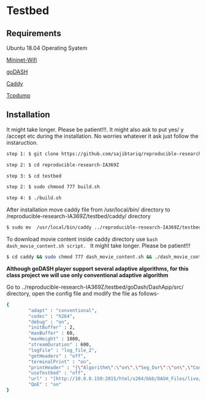 # Testbed

## Requirements



Ubuntu 18.04 Operating Syatem

[Mininet-Wifi](https://github.com/intrig-unicamp/mininet-wifi)

[goDASH](https://github.com/uccmisl/goDASH)

[Caddy](https://caddyserver.com/)

[Tcpdump](https://www.tcpdump.org/)



## Installation
It might take longer. Please be patient!!!. It might also ask to put  yes/ y /accept etc during the installation. No worries whatever it ask just follow the instaruction.  
```bash
step 1: $ git clone https://github.com/sajibtariq/reproducible-research-IA369Z.git

step 2: $ cd reproducible-research-IA369Z

step 3: $ cd testbed

step 2: $ sudo chmood 777 build.sh

step 4: $ ./build.sh
```
After installation move caddy file from  /usr/local/bin/ directory to /reproducible-research-IA369Z/testbed/caddy/  directory
```bash
$ sudo mv  /usr/local/bin/caddy ../reproducible-research-IA369Z/testbed/caddy/
```
To download movie content inside caddy directory use ```bash dash_movie_content.sh script. ``` It might take longer. Please be patient!!!
```bash
$ cd caddy && sudo chmod 777 dash_movie_content.sh && ./dash_movie_content.sh
```
**Although goDASH player support several adaptive algorithms, for this class project we will use only conventional adaptive algorithm**

Go to ../reproducible-research-IA369Z/testbed/goDash/DashApp/src/ directory, open the config file and modify the file as follows-
```bash
{
        "adapt" : "conventional",
        "codec" : "h264",
        "debug" : "on",
        "initBuffer" : 2,
        "maxBuffer" : 60,
        "maxHeight" : 1080,
        "streamDuration" : 600,
        "logFile" : "log_file_2",
        "getHeaders" : "off",
        "terminalPrint" : "on",
        "printHeader" : "{\"Algorithm\":\"on\",\"Seg_Dur\":\"on\",\"Codec\":\"off\",\"Width\":\"on\",\"Height\":\"on\",\"FPS\":\"off\",\"Play_Pos\":\"on\",\"RTT\":\"on\",\"Seg_Repl\":\"off\",\"Protocol\":\"off\",\"P.1203\":\"on\",\"Clae\":\"off\",\"Duanmu\":\"off\",\"Yin\":\"off\",\"Yu\":\"off\"}",
        "useTestbed" : "off",
        "url" : "[http://10.0.0.150:2015/html/x264/bbb/DASH_Files/live/bbb_enc_x264_dash.mpd]",
        "QoE" : "on"
}
```




